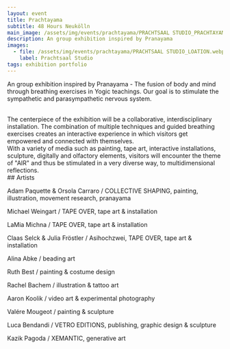 ```yaml
---
layout: event
title: Prachtayama
subtitle: 48 Hours Neukölln
main_image: /assets/img/events/prachtayama/PRACHTSAAL STUDIO_PRACHTAYAMA.webp
description: An group exhibition inspired by Pranayama
images: 
  - file: /assets/img/events/prachtayama/PRACHTSAAL STUDIO_LOATION.webp
    label: Prachtsaal Studio
tags: exhibition portfolio
---
```

An group exhibition inspired by Pranayama - The fusion of body and mind through breathing exercises in Yogic teachings. Our goal is to stimulate the sympathetic and parasympathetic nervous system.

<br>
The centerpiece of the exhibition will be a collaborative, interdisciplinary installation.
The combination of multiple techniques and guided breathing exercises creates an interactive experience in which visitors get empowered and connected with themselves.

<br>
With a variety of media such as painting, tape art, interactive installations, sculpture, digitally and olfactory elements, visitors will encounter the theme of "AIR" and thus be stimulated in a very diverse way, to multidimensional reflections.

<br>
## Artists

Adam Paquette & Orsola Carraro / 
COLLECTIVE SHAPING, painting, illustration, movement research, pranayama

Michael Weingart / 
TAPE OVER, tape art & installation

LaMia Michna / 
TAPE OVER, tape art & installation

Claas Selck & Julia Fröstler / 
Asihochzwei, TAPE OVER, tape art & installation

Alina Abke / 
beading art

Ruth Best / 
painting  & costume design

Rachel Bachem / 
illustration & tattoo art

Aaron Koolik / 
video art & experimental photography

Valére Mougeot / 
painting & sculpture

Luca Bendandi / 
VETRO EDITIONS, publishing, graphic design & sculpture

Kazik Pagoda / 
XEMANTIC, generative art
